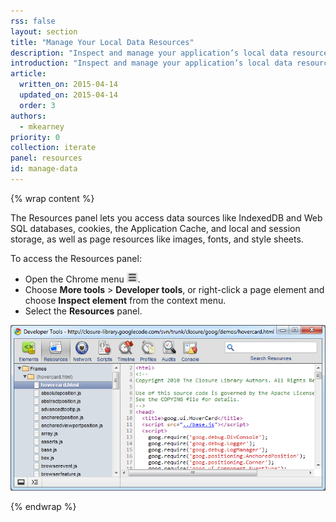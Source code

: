 ```yaml
---
rss: false
layout: section
title: "Manage Your Local Data Resources"
description: "Inspect and manage your application’s local data resources using the Chrome Developer Tools Resources panel."
introduction: "Inspect and manage your application’s local data resources using the Chrome Developer Tools Resources panel."
article:
  written_on: 2015-04-14
  updated_on: 2015-04-14
  order: 3
authors:
  - mkearney
priority: 0
collection: iterate
panel: resources
id: manage-data
---
```


{% wrap content %}

The Resources panel lets you access data sources like IndexedDB and Web SQL databases, cookies, the Application Cache, and local and session storage, as well as page resources like images, fonts, and style sheets.

To access the Resources panel:

* Open the Chrome menu ![Chrome menu](imgs/chrome-menu.png).
* Choose **More tools** > **Developer tools**, or right-click a page element and choose **Inspect element** from the context menu.
* Select the **Resources** panel.

![Resources panel](imgs/resources_panel.png)

{% endwrap %}
